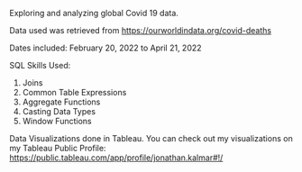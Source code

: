 Exploring and analyzing global Covid 19 data.

Data used was retrieved from https://ourworldindata.org/covid-deaths

Dates included: February 20, 2022 to April 21, 2022

SQL Skills Used:
1) Joins
2) Common Table Expressions
3) Aggregate Functions
4) Casting Data Types
5) Window Functions

Data Visualizations done in Tableau. You can check out my visualizations on my Tableau Public Profile: https://public.tableau.com/app/profile/jonathan.kalmar#!/
